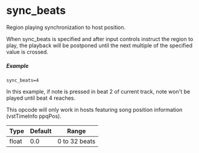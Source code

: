 ---
---
# sync_beats

Region playing synchronization to host position.

When sync_beats is specified and after input controls instruct the region to play,
the playback will be postponed until the next multiple of the specified value
is crossed.

##### Example

```
sync_beats=4
```

In this example, if note is pressed in beat 2 of current track, note won't be
played until beat 4 reaches.

This opcode will only work in hosts featuring song position information
(vstTimeInfo ppqPos).

| Type  | Default | Range         | 
| ---   | ---     | ---           |
| float | 0.0     | 0 to 32 beats |
